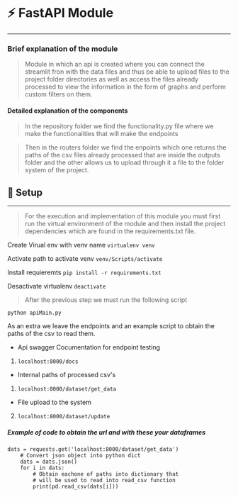 # ⚡ FastAPI Module
----

### Brief explanation of the module

>Module in which an api is created where you can connect the streamlit fron with the data files and thus be able to upload files to the project folder directories as well as access the files already processed to view the information in the form of graphs and perform custom filters on them.

#### Detailed explanation of the components

>In the repository folder we find the functionality.py file where we make the functionalities that will make the endpoints

>Then in the routers folder we find the enpoints which one returns the paths of the csv files already processed that are inside the outputs folder and the other allows us to upload through it a file to the folder system of the project.

## 👣 Setup
----

>For the execution and implementation of this module you must first run the virtual environment of the module and then install the project dependencies which are found in the requirements.txt file.

Create Virual env with venv name
<code>virtualenv venv</code>

Activate path to activate venv
<code>venv/Scripts/activate</code>

Install requieremts
<code>pip install -r requirements.txt</code>

Desactivate virtualenv
<code>deactivate</code>

>After the previous step we must run the following script

<code>python apiMain.py</code>

As an extra we leave the endpoints and an example script to obtain the paths of the csv to read them.

- Api swagger Cocumentation for endpoint testing
1. <code>localhost:8000/docs</code>

- Internal paths of processed csv's
1. <code>localhost:8000/dataset/get_data</code>

- File upload to the system
2. <code>localhost:8000/dataset/update</code>

##### Example of code to obtain the url and with these your dataframes

~~~
dats = requests.get('localhost:8000/dataset/get_data')
    # Convert json object into python dict
    dats = dats.json()
    for i in dats:
        # Obtain eachone of paths into dictionary that 
        # will be used to read into read_csv function
        print(pd.read_csv(dats[i]))
~~~